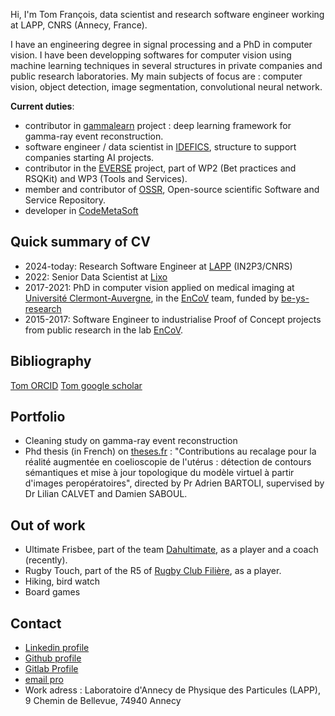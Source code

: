 <!-- inspired from [thomas vuillaume github page](https://vuillaut.github.io/) -->

Hi, I'm Tom François, data scientist and research software engineer working at LAPP, CNRS (Annecy, France).

I have an engineering degree in signal processing and a PhD in computer vision.
I have been developping softwares for computer vision using machine learning techniques in several structures in private companies and public research laboratories.
My main subjects of focus are : computer vision, object detection, image segmentation, convolutional neural network.   

**Current duties**:

- contributor in [gammalearn](https://gammalearn.pages.in2p3.fr/pages/) project : deep learning framework for gamma-ray event reconstruction.
- software engineer / data scientist in [IDEFICS](https://idefics.fr/), structure to support companies starting AI projects.
- contributor in the [EVERSE](https://everse.software/) project, part of WP2 (Bet practices and RSQKit) and WP3 (Tools and Services).
- member and contributor of [OSSR](https://projectescape.eu/ossr), Open-source scientific Software and Service Repository.
- developer in [CodeMetaSoft](https://oscars-project.eu/projects/codemetasoft)

## Quick summary of CV

- 2024-today: Research Software Engineer at [LAPP](https://lapp.in2p3.fr/) (IN2P3/CNRS)
- 2022: Senior Data Scientist at [Lixo](lixo.tech)
- 2017-2021: PhD in computer vision applied on medical imaging at [Université Clermont-Auvergne](https://www.uca.fr/), in the [EnCoV](https://encov.ip.uca.fr/) team, funded by [be-ys-research](https://www.be-ys-research.com/)
- 2015-2017: Software Engineer to industrialise Proof of Concept projects from public research in the lab [EnCoV](https://encov.ip.uca.fr/).

## Bibliography

[Tom ORCID](https://orcid.org/0000-0001-5226-3089)
[Tom google scholar](https://scholar.google.com/citations?user=n_l1QdUAAAAJ&hl=fr&oi=ao)

## Portfolio

- Cleaning study on gamma-ray event reconstruction
- Phd thesis (in French) on [theses.fr](https://theses.fr/2021UCFAC112) : "Contributions au recalage pour la réalité augmentée en coelioscopie de l'utérus : détection de contours sémantiques et mise à jour topologique du modèle virtuel à partir d'images peropératoires", directed by Pr Adrien BARTOLI, supervised by Dr Lilian CALVET and Damien SABOUL.

## Out of work

- Ultimate Frisbee, part of the team [Dahultimate](https://www.dahultimate.fr/), as a player and a coach (recently).
- Rugby Touch, part of the R5 of [Rugby Club Filière](https://www.rugbyclubfilliere.fr/page/2831175-presentation), as a player.
- Hiking, bird watch
- Board games

## Contact

- [Linkedin profile](https://www.linkedin.com/in/tomfrancois/)
- [Github profile](https://github.com/francoto)
- [Gitlab Profile](https://gitlab.com/tofranco)
- [email pro](tom.francois@lapp.in2p3.fr)
- Work adress :  Laboratoire d'Annecy de Physique des Particules (LAPP), 9 Chemin de Bellevue, 74940 Annecy
